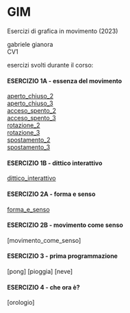# GIM
Esercizi di grafica in movimento (2023) 

gabriele gianora  
CV1

esercizi svolti durante il corso:  

#### ESERCIZIO 1A - essenza del movimento  
[aperto_chiuso_2](Esercizio_1A/aperto-chiuso_2.html)  
[aperto_chiuso_3](Esercizio_1A/aperto-chiuso_3.html)  
[acceso_spento_2](Esercizio_1A/acceso_spento_2.html)  
[acceso_spento_3](Esercizio_1A/acceso_spento_3.html)  
[rotazione_2](Esercizio_1A/rotazione_2.html)  
[rotazione_3](Esercizio_1A/rotazione_3.html)  
[spostamento_2](Esercizio_1A/spostamento_2.html)  
[spostamento_3](Esercizio_1A/spostamento_3.html)  

#### ESERCIZIO 1B - dittico interattivo  
[dittico_interattivo](Esercizio_1B/indexD.html)  

#### ESERCIZIO 2A - forma e senso  
[forma_e_senso](Esercizio_2A/index.html)  

#### ESERCIZIO 2B - movimento come senso  
[movimento_come_senso]  

#### ESERCIZIO 3 - prima programmazione  
[pong] 
[pioggia] 
[neve] 

#### ESERCIZIO 4 - che ora è?  
[orologio] 
